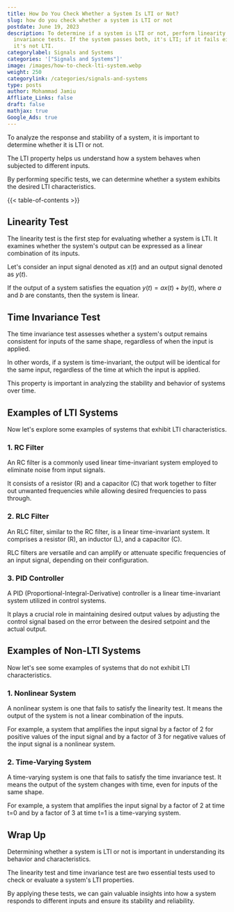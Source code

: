 ```yaml
---
title: How Do You Check Whether a System Is LTI or Not?
slug: how do you check whether a system is LTI or not
postdate: June 19, 2023
description: To determine if a system is LTI or not, perform linearity and time
  invariance tests. If the system passes both, it's LTI; if it fails either,
  it's not LTI.
categorylabel: Signals and Systems
categories: '["Signals and Systems"]'
image: /images/how-to-check-lti-system.webp
weight: 250
categorylink: /categories/signals-and-systems
type: posts
author: Mohammad Jamiu
Affliate_Links: false
draft: false
mathjax: true
Google_Ads: true
---
```

To analyze the response and stability of a system, it is important to determine whether it is LTI or not. 

The LTI property helps us understand how a system behaves when subjected to different inputs. 

By performing specific tests, we can determine whether a system exhibits the desired LTI characteristics.

{{< table-of-contents >}}

## **Linearity Test**

The linearity test is the first step for evaluating whether a system is LTI. It examines whether the system's output can be expressed as a linear combination of its inputs. 

Let's consider an input signal denoted as $x(t)$ and an output signal denoted as $y(t)$. 

If the output of a system satisfies the equation $y(t) = ax(t) + by(t)$, where $a$ and $b$ are constants, then the system is linear.

## **Time Invariance Test**

The time invariance test assesses whether a system's output remains consistent for inputs of the same shape, regardless of when the input is applied. 

In other words, if a system is time-invariant, the output will be identical for the same input, regardless of the time at which the input is applied. 

This property is important in analyzing the stability and behavior of systems over time.

## **Examples of LTI Systems**

Now let's explore some examples of systems that exhibit LTI characteristics.

### **1. RC Filter**

An RC filter is a commonly used linear time-invariant system employed to eliminate noise from input signals. 

It consists of a resistor (R) and a capacitor (C) that work together to filter out unwanted frequencies while allowing desired frequencies to pass through.

### **2. RLC Filter**

An RLC filter, similar to the RC filter, is a linear time-invariant system. It comprises a resistor (R), an inductor (L), and a capacitor (C). 

RLC filters are versatile and can amplify or attenuate specific frequencies of an input signal, depending on their configuration.

### **3. PID Controller**

A PID (Proportional-Integral-Derivative) controller is a linear time-invariant system utilized in control systems. 

It plays a crucial role in maintaining desired output values by adjusting the control signal based on the error between the desired setpoint and the actual output.

## **Examples of Non-LTI Systems**

Now let's see some examples of systems that do not exhibit LTI characteristics.

### **1. Nonlinear System**

A nonlinear system is one that fails to satisfy the linearity test. It means the output of the system is not a linear combination of the inputs. 

For example, a system that amplifies the input signal by a factor of 2 for positive values of the input signal and by a factor of 3 for negative values of the input signal is a nonlinear system.

### **2. Time-Varying System**

A time-varying system is one that fails to satisfy the time invariance test. It means the output of the system changes with time, even for inputs of the same shape. 

For example, a system that amplifies the input signal by a factor of 2 at time t=0 and by a factor of 3 at time t=1 is a time-varying system.

## **Wrap Up**

Determining whether a system is LTI or not is important in understanding its behavior and characteristics. 

The linearity test and time invariance test are two essential tests used to check or evaluate a system's LTI properties. 

By applying these tests, we can gain valuable insights into how a system responds to different inputs and ensure its stability and reliability.